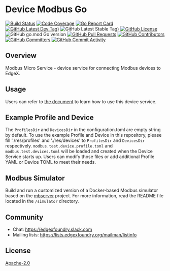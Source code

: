 # Device Modbus Go
[![Build Status](https://jenkins.edgexfoundry.org/view/EdgeX%20Foundry%20Project/job/edgexfoundry/job/device-modbus-go/job/main/badge/icon)](https://jenkins.edgexfoundry.org/view/EdgeX%20Foundry%20Project/job/edgexfoundry/job/device-modbus-go/job/main/) [![Code Coverage](https://codecov.io/gh/edgexfoundry/device-modbus-go/branch/main/graph/badge.svg?token=tgWsR3KWGX)](https://codecov.io/gh/edgexfoundry/device-modbus-go) [![Go Report Card](https://goreportcard.com/badge/github.com/edgexfoundry/device-modbus-go)](https://goreportcard.com/report/github.com/edgexfoundry/device-modbus-go) [![GitHub Latest Dev Tag)](https://img.shields.io/github/v/tag/edgexfoundry/device-modbus-go?include_prereleases&sort=semver&label=latest-dev)](https://github.com/edgexfoundry/device-modbus-go/tags) ![GitHub Latest Stable Tag)](https://img.shields.io/github/v/tag/edgexfoundry/device-modbus-go?sort=semver&label=latest-stable) [![GitHub License](https://img.shields.io/github/license/edgexfoundry/device-modbus-go)](https://choosealicense.com/licenses/apache-2.0/) ![GitHub go.mod Go version](https://img.shields.io/github/go-mod/go-version/edgexfoundry/device-modbus-go) [![GitHub Pull Requests](https://img.shields.io/github/issues-pr-raw/edgexfoundry/device-modbus-go)](https://github.com/edgexfoundry/device-modbus-go/pulls) [![GitHub Contributors](https://img.shields.io/github/contributors/edgexfoundry/device-modbus-go)](https://github.com/edgexfoundry/device-modbus-go/contributors) [![GitHub Committers](https://img.shields.io/badge/team-committers-green)](https://github.com/orgs/edgexfoundry/teams/device-modbus-go-committers/members) [![GitHub Commit Activity](https://img.shields.io/github/commit-activity/m/edgexfoundry/device-modbus-go)](https://github.com/edgexfoundry/device-modbus-go/commits)

## Overview
Modbus Micro Service - device service for connecting Modbus devices to EdgeX.
## Usage
Users can refer to [the document](https://docs.edgexfoundry.org/2.0/examples/Ch-ExamplesAddingModbusDevice) to learn how to use this device service.
## Example Profile and Device
The `ProfilesDir` and `DevicesDir` in the configuration.toml are empty string by default.
To use the example Profile and Device in this repository, please fill './res/profiles' and './res/devices'
to `ProfilesDir` and `DevicesDir` respectively.
`modbus.test.device.profile.toml` and `modbus.test.devices.toml` will be loaded and created when the Device Service starts up.
Users can modify those files or add additional Profile YAML or Device TOML to meet their needs.
## Modbus Simulator
Build and run a customized version of a Docker-based Modbus simulator based on the [mbserver](https://github.com/tbrandon/mbserver.git) project. For more information, read the README file located in the `/simulator` directory.

## Community
- Chat: https://edgexfoundry.slack.com
- Mailing lists: https://lists.edgexfoundry.org/mailman/listinfo

## License
[Apache-2.0](LICENSE)
